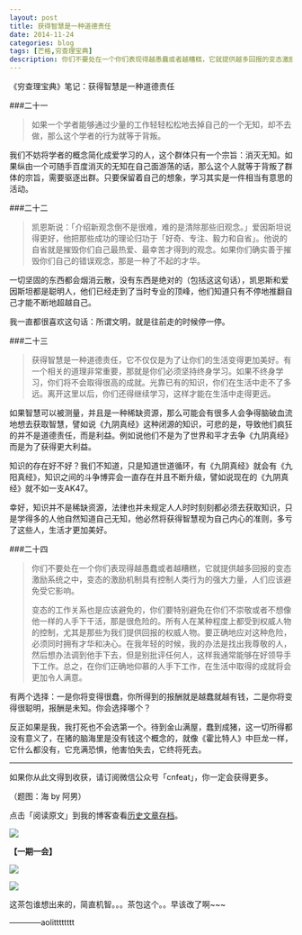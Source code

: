 ```yaml
---
layout: post
title: 获得智慧是一种道德责任
date: 2014-11-24
categories: blog
tags: [芒格,穷查理宝典]
description: 你们不要处在一个你们表现得越愚蠢或者越糟糕，它就提供越多回报的变态激励系统之中，变态的激励机制具有控制人类行为的强大力量，人们应该避免受它影响。
---
```


《穷查理宝典》笔记：获得智慧是一种道德责任

###二十一

>如果一个学者能够通过少量的工作轻轻松松地去掉自己的一个无知，却不去做，那么这个学者的行为就等于背叛。

我们不妨将学者的概念简化成爱学习的人，这个群体只有一个宗旨：消灭无知。如果纵由一个可随手百度消灭的无知在自己面游荡的话，那么这个人就等于背叛了群体的宗旨，需要驱逐出群。只要保留着自己的想象，学习其实是一件相当有意思的活动。

###二十二

>凯恩斯说：「介绍新观念倒不是很难，难的是清除那些旧观念。」爱因斯坦说得更好，他把那些成功的理论归功于「好奇、专注、毅力和自省」。他说的自省就是摧毁你们自己最热爱、最幸苦才得到的观念。如果你们确实善于摧毁你们自己的错误观念，那是一种了不起的才华。

一切坚固的东西都会烟消云散，没有东西是绝对的（包括这这句话），凯恩斯和爱因斯坦都是聪明人，他们已经走到了当时专业的顶峰，他们知道只有不停地推翻自己才能不断地超越自己。

我一直都很喜欢这句话：所谓文明，就是往前走的时候停一停。

###二十三

>获得智慧是一种道德责任，它不仅仅是为了让你们的生活变得更加美好。有一个相关的道理非常重要，那就是你们必须坚持终身学习。如果不终身学习，你们将不会取得很高的成就。光靠已有的知识，你们在生活中走不了多远。离开这里以后，你们还得继续学习，这样才能在生活中走得更远。

如果智慧可以被测量，并且是一种稀缺资源，那么可能会有很多人会争得脑破血流地想去获取智慧，譬如说《九阴真经》这种闭源的知识，可悲的是，导致他们疯狂的并不是道德责任，而是利益。例如说他们不是为了世界和平才去争《九阴真经》而是为了获得更大利益。

知识的存在好不好？我们不知道，只是知道世道循环，有《九阴真经》就会有《九阳真经》，知识之间的斗争博弈会一直存在并且不断升级，譬如说现在的《九阴真经》就不如一支AK47。

幸好，知识并不是稀缺资源，法律也并未规定人人时时刻刻都必须去获取知识，只是学得多的人他自然知道自己无知，他必然将获得智慧视为自己内心的准则，多亏了这些人，生活才更加美好。


###二十四

>你们不要处在一个你们表现得越愚蠢或者越糟糕，它就提供越多回报的变态激励系统之中，变态的激励机制具有控制人类行为的强大力量，人们应该避免受它影响。
>
>变态的工作关系也是应该避免的，你们要特别避免在你们不崇敬或者不想像他一样的人手下干活，那是很危险的。所有人在某种程度上都受到权威人物的控制，尤其是那些为我们提供回报的权威人物。要正确地应对这种危险，必须同时拥有才华和决心。在我年轻的时候，我的办法是找出我尊敬的人，然后想办法调到他手下去，但是别批评任何人，这样我通常能够在好领导手下工作。总之，在你们正确地仰慕的人手下工作，在生活中取得的成就将会更加令人满意。

有两个选择：一是你将变得很蠢，你所得到的报酬就是越蠢就越有钱，二是你将变得很聪明，报酬是未知。你会选择哪个？

反正如果是我，我打死也不会选第一个。待到金山满屋，蠢到成猪，这一切所得都没有意义了，在猪的脑海里是没有钱这个概念的，就像《霍比特人》中巨龙一样，它什么都没有，它充满恐惧，他害怕失去，它终将死去。

----

如果你从此文得到收获，请订阅微信公众号「cnfeat」，你一定会获得更多。

（题图：海 by 阿男）

点击「阅读原文」到我的博客查看[历史文章存档](http://cnfeat.com)。

![](http://cnfeat.qiniudn.com/signitrue-2014-11-15.jpg)

**【一期一会】**

![](http://cnfeat.qiniudn.com/c4d771cb76f665c.jpg)


![](http://cnfeat.qiniudn.com/d539f4db479a846.jpg)

这茶包谁想出来的，简直机智。。。茶包这个。。早该改了啊~~~

————aolitttttttt
